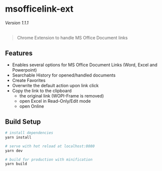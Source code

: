 # msofficelink-ext
###### _Version 1.1.1_

> Chrome Extension to handle MS Office Document links

## Features

- Enables several options for MS Office Document Links (Word, Excel and Powerpoint)
- Searchable History for opened/handled documents
- Create Favorites
- Overwrite the default action upon link click
- Copy the link to the clipboard
  - the original link (WOPI-Frame is removed)
  - open Excel in Read-Only/Edit mode
  - open Online

## Build Setup

``` bash
# install dependencies
yarn install

# serve with hot reload at localhost:8080
yarn dev

# build for production with minification
yarn build

```
